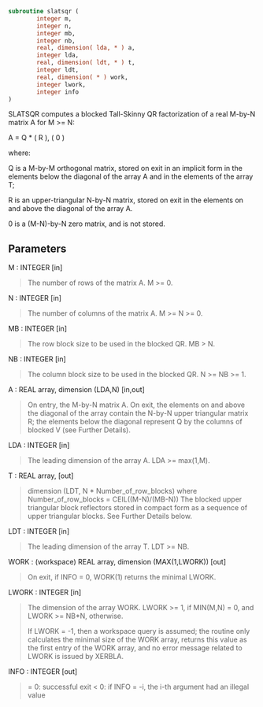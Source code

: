 ```fortran
subroutine slatsqr (
        integer m,
        integer n,
        integer mb,
        integer nb,
        real, dimension( lda, * ) a,
        integer lda,
        real, dimension( ldt, * ) t,
        integer ldt,
        real, dimension( * ) work,
        integer lwork,
        integer info
)
```

SLATSQR computes a blocked Tall-Skinny QR factorization of
a real M-by-N matrix A for M >= N:

A = Q \* ( R ),
( 0 )

where:

Q is a M-by-M orthogonal matrix, stored on exit in an implicit
form in the elements below the diagonal of the array A and in
the elements of the array T;

R is an upper-triangular N-by-N matrix, stored on exit in
the elements on and above the diagonal of the array A.

0 is a (M-N)-by-N zero matrix, and is not stored.

## Parameters
M : INTEGER [in]
> The number of rows of the matrix A.  M >= 0.

N : INTEGER [in]
> The number of columns of the matrix A. M >= N >= 0.

MB : INTEGER [in]
> The row block size to be used in the blocked QR.
> MB > N.

NB : INTEGER [in]
> The column block size to be used in the blocked QR.
> N >= NB >= 1.

A : REAL array, dimension (LDA,N) [in,out]
> On entry, the M-by-N matrix A.
> On exit, the elements on and above the diagonal
> of the array contain the N-by-N upper triangular matrix R;
> the elements below the diagonal represent Q by the columns
> of blocked V (see Further Details).

LDA : INTEGER [in]
> The leading dimension of the array A.  LDA >= max(1,M).

T : REAL array, [out]
> dimension (LDT, N \* Number_of_row_blocks)
> where Number_of_row_blocks = CEIL((M-N)/(MB-N))
> The blocked upper triangular block reflectors stored in compact form
> as a sequence of upper triangular blocks.
> See Further Details below.

LDT : INTEGER [in]
> The leading dimension of the array T.  LDT >= NB.

WORK : (workspace) REAL array, dimension (MAX(1,LWORK)) [out]
> On exit, if INFO = 0, WORK(1) returns the minimal LWORK.

LWORK : INTEGER [in]
> The dimension of the array WORK.
> LWORK >= 1, if MIN(M,N) = 0, and LWORK >= NB\*N, otherwise.
> 
> If LWORK = -1, then a workspace query is assumed; the routine
> only calculates the minimal size of the WORK array, returns
> this value as the first entry of the WORK array, and no error
> message related to LWORK is issued by XERBLA.

INFO : INTEGER [out]
> = 0:  successful exit
> < 0:  if INFO = -i, the i-th argument had an illegal value
